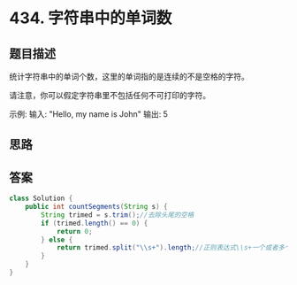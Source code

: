 # 434. 字符串中的单词数

## 题目描述
统计字符串中的单词个数，这里的单词指的是连续的不是空格的字符。

请注意，你可以假定字符串里不包括任何不可打印的字符。

示例:
输入: "Hello, my name is John"
输出: 5


## 思路



## 答案
```java
class Solution {
    public int countSegments(String s) {
        String trimed = s.trim();//去除头尾的空格
        if (trimed.length() == 0) {
            return 0;
        } else {
            return trimed.split("\\s+").length;//正则表达式\\s+一个或者多个空格
        }
    }
}
```

